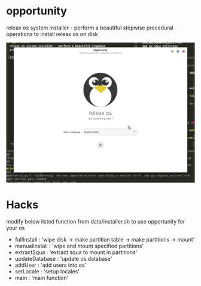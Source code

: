 # opportunity
 releax os system installer - perform a beautiful stepwise procedural operations to install releax os on disk

 ![Opportunity Screenshot](cache/screenshot.png)


# Hacks
 modify below listed function from data/installer.sh to use opportunity for your os

 - fullInstall : 'wipe disk -> make partition table -> make partitions -> mount'
 - manualInstall : 'wipe and mount specified partitions'
 - extractSqua : 'extract squa to mount in partitions'
 - updateDatabase : 'update os database'
 - addUser : 'add users into os'
 - setLocale : 'setup locales'
 - main : 'main function'
